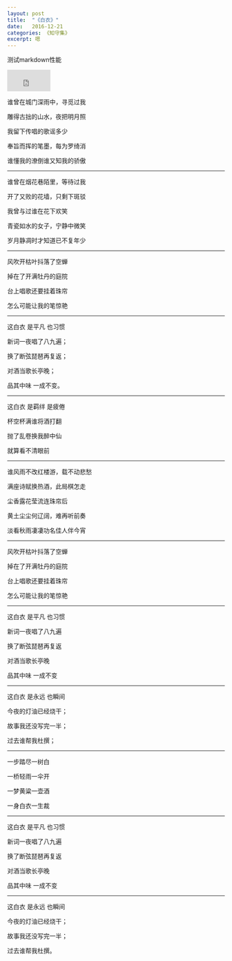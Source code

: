 ```yaml
---
layout: post
title:  "《白衣》"
date:   2016-12-21
categories: 《知守集》
excerpt: 嗯
---
```


测试markdown性能

<embed src="http://link.hhtjim.com/163/101118.mp3" width = "100" height = "50"></embed>

谁曾在城门深雨中，寻觅过我

雕得古拙的山水，夜把明月照

我留下传唱的歌谣多少

奉旨而挥的笔墨，每为罗绮消

谁懂我的潦倒谁又知我的骄傲

---

谁曾在烟花巷陌里，等待过我

开了又败的花墙，只剩下斑驳

我曾与过谁在花下欢笑

青瓷如水的女子，宁静中微笑

岁月静凋时才知道已不复年少

---


风吹开枯叶抖落了空蝉

掉在了开满牡丹的庭院

台上唱歌还要挂着珠帘

怎么可能让我的笔惊艳

---

这白衣  是平凡  也习惯

新词一夜唱了八九遍；

换了断弦琵琶再复返；

对酒当歌长亭晚；

品其中味  一成不变。

---


这白衣  是羁绊  是疲倦

杯空杯满谁将酒打翻

抛了乱卷换我醉中仙

就算看不清眼前

---

谁风雨不改红楼游，载不动悲愁

满座诗赋换热酒，此局棋怎走

尘香露花莹流连珠帘后

黄土尘尘何辽阔，难再听前奏

淡看秋雨凄凄功名佳人伴今宵

---

风吹开枯叶抖落了空蝉

掉在了开满牡丹的庭院

台上唱歌还要挂着珠帘

怎么可能让我的笔惊艳


---
这白衣  是平凡  也习惯

新词一夜唱了八九遍

换了断弦琵琶再复返

对酒当歌长亭晚

品其中味  一成不变

---

这白衣  是永远  也瞬间

今夜的灯油已经烧干；

故事我还没写完一半；

过去谁帮我杜撰；

---

一步踏尽一树白

一桥轻雨一伞开

一梦黄粱一壶酒

一身白衣一生裁

---
这白衣  是平凡  也习惯

新词一夜唱了八九遍

换了断弦琵琶再复返

对酒当歌长亭晚

品其中味  一成不变

---

这白衣  是永远  也瞬间

今夜的灯油已经烧干；

故事我还没写完一半；

过去谁帮我杜撰。


